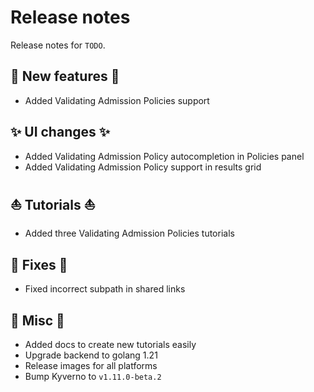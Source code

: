 # Release notes

Release notes for `TODO`.

## :dizzy: New features :dizzy:
- Added Validating Admission Policies support

## :sparkles: UI changes :sparkles:
- Added Validating Admission Policy autocompletion in Policies panel
- Added Validating Admission Policy support in results grid

<!--
## :star: Examples :star:
-->

## :boat: Tutorials :boat:
- Added three Validating Admission Policies tutorials

## :wrench: Fixes :wrench:
- Fixed incorrect subpath in shared links

## :guitar: Misc :guitar:
- Added docs to create new tutorials easily
- Upgrade backend to golang 1.21
- Release images for all platforms 
- Bump Kyverno to `v1.11.0-beta.2`
